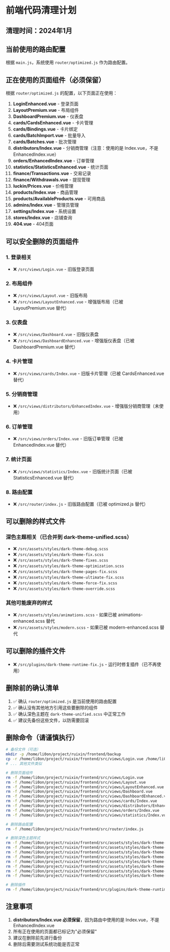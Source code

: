 # 前端代码清理计划

## 清理时间：2024年1月

## 当前使用的路由配置
根据 `main.js`，系统使用 `router/optimized.js` 作为路由配置。

## 正在使用的页面组件（必须保留）

根据 `router/optimized.js` 的配置，以下页面正在使用：

1. **LoginEnhanced.vue** - 登录页面
2. **LayoutPremium.vue** - 布局组件
3. **DashboardPremium.vue** - 仪表盘
4. **cards/CardsEnhanced.vue** - 卡片管理
5. **cards/Bindings.vue** - 卡片绑定
6. **cards/BatchImport.vue** - 批量导入
7. **cards/Batches.vue** - 批次管理
8. **distributors/Index.vue** - 分销商管理（注意：使用的是 Index.vue，不是 EnhancedIndex.vue）
9. **orders/EnhancedIndex.vue** - 订单管理
10. **statistics/StatisticsEnhanced.vue** - 统计页面
11. **finance/Transactions.vue** - 交易记录
12. **finance/Withdrawals.vue** - 提现管理
13. **luckin/Prices.vue** - 价格管理
14. **products/Index.vue** - 商品管理
15. **products/AvailableProducts.vue** - 可用商品
16. **admins/Index.vue** - 管理员管理
17. **settings/Index.vue** - 系统设置
18. **stores/Index.vue** - 店铺查询
19. **404.vue** - 404页面

## 可以安全删除的页面组件

### 1. 登录相关
- ❌ `/src/views/Login.vue` - 旧版登录页面

### 2. 布局组件
- ❌ `/src/views/Layout.vue` - 旧版布局
- ❌ `/src/views/LayoutEnhanced.vue` - 增强版布局（已被 LayoutPremium.vue 替代）

### 3. 仪表盘
- ❌ `/src/views/Dashboard.vue` - 旧版仪表盘
- ❌ `/src/views/DashboardEnhanced.vue` - 增强版仪表盘（已被 DashboardPremium.vue 替代）

### 4. 卡片管理
- ❌ `/src/views/cards/Index.vue` - 旧版卡片管理（已被 CardsEnhanced.vue 替代）

### 5. 分销商管理
- ❌ `/src/views/distributors/EnhancedIndex.vue` - 增强版分销商管理（未使用）

### 6. 订单管理
- ❌ `/src/views/orders/Index.vue` - 旧版订单管理（已被 EnhancedIndex.vue 替代）

### 7. 统计页面
- ❌ `/src/views/statistics/Index.vue` - 旧版统计页面（已被 StatisticsEnhanced.vue 替代）

### 8. 路由配置
- ❌ `/src/router/index.js` - 旧版路由配置（已被 optimized.js 替代）

## 可以删除的样式文件

### 深色主题相关（已合并到 dark-theme-unified.scss）
- ❌ `/src/assets/styles/dark-theme-debug.scss`
- ❌ `/src/assets/styles/dark-theme-fix.scss`
- ❌ `/src/assets/styles/dark-theme-fixes.scss`
- ❌ `/src/assets/styles/dark-theme-optimization.scss`
- ❌ `/src/assets/styles/dark-theme-pages-fix.scss`
- ❌ `/src/assets/styles/dark-theme-ultimate-fix.scss`
- ❌ `/src/assets/styles/dark-theme-force-fix.scss`
- ❌ `/src/assets/styles/dark-theme-override.scss`

### 其他可能废弃的样式
- ❌ `/src/assets/styles/animations.scss` - 如果已被 animations-enhanced.scss 替代
- ❌ `/src/assets/styles/modern.scss` - 如果已被 modern-enhanced.scss 替代

## 可以删除的插件文件
- ❌ `/src/plugins/dark-theme-runtime-fix.js` - 运行时修复插件（已不再使用）

## 删除前的确认清单

1. ✅ 确认 `router/optimized.js` 是当前使用的路由配置
2. ✅ 确认没有其他地方引用这些要删除的组件
3. ✅ 确认深色主题在 `dark-theme-unified.scss` 中正常工作
4. ✅ 建议先备份这些文件，以防需要回滚

## 删除命令（请谨慎执行）

```bash
# 备份文件（可选）
mkdir -p /home/li0on/project/ruixin/frontend/backup
cp -r /home/li0on/project/ruixin/frontend/src/views/Login.vue /home/li0on/project/ruixin/frontend/backup/
# ... 其他文件类似

# 删除页面组件
rm -f /home/li0on/project/ruixin/frontend/src/views/Login.vue
rm -f /home/li0on/project/ruixin/frontend/src/views/Layout.vue
rm -f /home/li0on/project/ruixin/frontend/src/views/LayoutEnhanced.vue
rm -f /home/li0on/project/ruixin/frontend/src/views/Dashboard.vue
rm -f /home/li0on/project/ruixin/frontend/src/views/DashboardEnhanced.vue
rm -f /home/li0on/project/ruixin/frontend/src/views/cards/Index.vue
rm -f /home/li0on/project/ruixin/frontend/src/views/distributors/EnhancedIndex.vue
rm -f /home/li0on/project/ruixin/frontend/src/views/orders/Index.vue
rm -f /home/li0on/project/ruixin/frontend/src/views/statistics/Index.vue

# 删除路由配置
rm -f /home/li0on/project/ruixin/frontend/src/router/index.js

# 删除深色主题样式
rm -f /home/li0on/project/ruixin/frontend/src/assets/styles/dark-theme-debug.scss
rm -f /home/li0on/project/ruixin/frontend/src/assets/styles/dark-theme-fix.scss
rm -f /home/li0on/project/ruixin/frontend/src/assets/styles/dark-theme-fixes.scss
rm -f /home/li0on/project/ruixin/frontend/src/assets/styles/dark-theme-optimization.scss
rm -f /home/li0on/project/ruixin/frontend/src/assets/styles/dark-theme-pages-fix.scss
rm -f /home/li0on/project/ruixin/frontend/src/assets/styles/dark-theme-ultimate-fix.scss
rm -f /home/li0on/project/ruixin/frontend/src/assets/styles/dark-theme-force-fix.scss
rm -f /home/li0on/project/ruixin/frontend/src/assets/styles/dark-theme-override.scss

# 删除插件
rm -f /home/li0on/project/ruixin/frontend/src/plugins/dark-theme-runtime-fix.js
```

## 注意事项

1. **distributors/Index.vue 必须保留**，因为路由中使用的是 Index.vue，不是 EnhancedIndex.vue
2. 所有正在使用的页面都已标记为"必须保留"
3. 建议在删除前先进行备份
4. 删除后需要测试系统功能是否正常